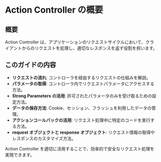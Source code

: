 # Action Controller の概要

## 概要
Action Controller は、アプリケーションのリクエストサイクルにおいて、クライアントからのリクエストを処理し、適切なレスポンスを返す役割を担います。

## このガイドの内容
- **リクエストの流れ**: コントローラを経由するリクエストの仕組みを解説。
- **パラメータの取得**: コントローラ内でリクエストパラメータにアクセスする方法。
- **Strong Parameters の活用**: 許可されたパラメータのみを受け取るための設定方法。
- **データの保存方法**: Cookie、セッション、フラッシュを利用したデータの管理。
- **アクションコールバックの活用**: リクエスト処理中に特定のコードを実行する方法。
- **request オブジェクトと response オブジェクト**: リクエスト情報の取得やレスポンスのカスタマイズ方法。

Action Controller を適切に活用することで、効率的で安全なリクエスト処理を実現できます。

